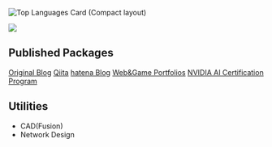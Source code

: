 ![Top Languages Card (Compact layout)](https://github-readme-stats.vercel.app/api/top-langs/?username=ike-kazu&layout=compact)

![](https://github-readme-stats.vercel.app/api?username=ike-kazu&count_private=true)

## Published Packages
[Original Blog](https://kaz1.blog/)
[Qiita](https://qiita.com/k1ch1)
[hatena Blog](https://kich12345.hatenablog.com/)
[Web&Game Portfolios](https://kaz1.blog/portfolios/)
[NVIDIA AI Certification Program](https://github.com/ike-kazu/SquatTrainer)


## Utilities
- CAD(Fusion)
- Network Design
